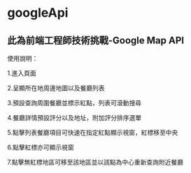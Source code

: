 # googleApi

 <h2>此為前端工程師技術挑戰-Google Map API</h2>
 
 使用說明：
 <p>1.進入頁面</P>
 <p>2.呈顯所在地周邊地圖以及餐廳列表</P>
 <p>3.預設查詢周圍餐廳並標示紅點，列表可滾動搜尋</P>
 <p>4.餐廳詳情預設評分以及地址，附加評分排序選單</P>
 <p>5.點擊列表餐廳項目可快速在指定紅點顯示視窗，紅標移至中央</P>
 <p>6.點擊紅標亦可顯示視窗</P>
 <p>7.點擊無紅標地區可移至該地區並以該點為中心重新查詢附近餐廳</P>
